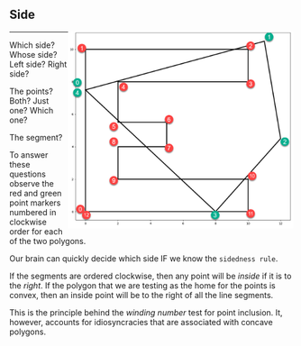 ## Side

<img src="../images/side.png" align="right" width="400"/>

---
Which side?  Whose side?  Left side? Right side?

The points? Both? Just one? Which one?

The segment?

To answer these questions observe the red and green point markers numbered in clockwise order for each of the two polygons.

Our brain can quickly decide which side IF we know the ``sidedness rule``.  

If the segments are ordered clockwise, then any point will be *inside* if it is to the *right*.
If the polygon that we are testing as the home for the points is convex, then an inside point
will be to the right of all the line segments.

This is the principle behind the *winding number* test for point inclusion.  It, however, accounts
for idiosyncracies that are associated with concave polygons.
